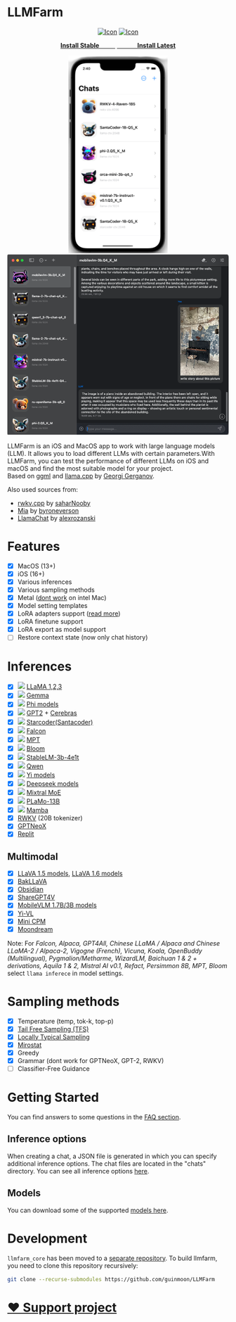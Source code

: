 # LLMFarm


<p align="center">
  <a href="https://apps.apple.com/ru/app/llm-farm/id6461209867?l=en-GB&platform=iphone"><img width="178px" alt="Icon" src="dist/LLMFarm0.1.2_256.png"></a>
  <a href="https://testflight.apple.com/join/6SpPLIVM"><img width="178px" alt="Icon" src="dist/testflight.png"></a>
</p>
<p align="center">
  <a href="https://apps.apple.com/ru/app/llm-farm/id6461209867?l=en-GB&platform=iphone"><strong>Install Stable&nbsp; &nbsp; &nbsp; &nbsp; &nbsp; &nbsp;</strong></a>
  <a href="https://testflight.apple.com/join/6SpPLIVM"><strong>&nbsp; &nbsp; &nbsp; &nbsp; &nbsp; &nbsp; &nbsp; Install Latest</strong></a>
</p>

<p align="center">
  <img alt="Icon" height="450px"  src="dist/screen1.png">
  <img alt="Icon" width="540px"  src="dist/screen2.png">
</p>

LLMFarm is an iOS and MacOS app to work with large language models (LLM). It allows you to load different LLMs with certain parameters.With LLMFarm, you can test the performance of different LLMs on iOS and macOS and find the most suitable model for your project.<br>
Based on [ggml](https://github.com/ggerganov/ggml) and [llama.cpp](https://github.com/ggerganov/llama.cpp) by [Georgi Gerganov](https://github.com/ggerganov).

Also used sources from:
* [rwkv.cpp](https://github.com/saharNooby/rwkv.cpp) by [saharNooby](https://github.com/saharNooby)
* [Mia](https://github.com/byroneverson/Mia) by [byroneverson](https://github.com/byroneverson)
* [LlamaChat](https://github.com/alexrozanski/LlamaChat) by [alexrozanski](https://github.com/alexrozanski)

# Features

- [x] MacOS (13+)
- [x] iOS (16+)
- [x] Various inferences
- [x] Various sampling methods
- [x] Metal ([dont work](https://github.com/ggerganov/llama.cpp/issues/2407#issuecomment-1699544808) on intel Mac)
- [x] Model setting templates
- [x] LoRA adapters support ([read more](./lora.md))
- [x] LoRA finetune support
- [x] LoRA export as model support
- [ ] Restore context state (now only chat history) 

# Inferences

- [x] <img src="dist/metal-96x96_2x.png" width="16px" heigth="16px"> [LLaMA 1,2,3](https://arxiv.org/abs/2302.13971) 
- [x] <img src="dist/metal-96x96_2x.png" width="16px" heigth="16px"> [Gemma](https://ai.google.dev/gemma) 
- [x] <img src="dist/metal-96x96_2x.png" width="16px" heigth="16px"> [Phi models](https://huggingface.co/models?search=microsoft/phi) 
- [x] <img src="dist/metal-96x96_2x.png" width="16px" heigth="16px"> [GPT2](https://huggingface.co/docs/transformers/model_doc/gpt2) + [Cerebras](https://arxiv.org/abs/2304.03208) 
- [x] <img src="dist/metal-96x96_2x.png" width="16px" heigth="16px"> [Starcoder(Santacoder)](https://huggingface.co/bigcode/santacoder) 
- [x] <img src="dist/metal-96x96_2x.png" width="16px" heigth="16px"> [Falcon](https://github.com/cmp-nct/ggllm.cpp) 
- [x] <img src="dist/metal-96x96_2x.png" width="16px" heigth="16px"> [MPT](https://huggingface.co/guinmoon/mpt-7b-storywriter-GGUF) 
- [x] <img src="dist/metal-96x96_2x.png" width="16px" heigth="16px"> [Bloom](https://huggingface.co/guinmoon/bloomz-1b7-gguf) 
- [x] <img src="dist/metal-96x96_2x.png" width="16px" heigth="16px"> [StableLM-3b-4e1t](https://huggingface.co/stabilityai/stablelm-3b-4e1t) 
- [x] <img src="dist/metal-96x96_2x.png" width="16px" heigth="16px"> [Qwen](https://huggingface.co/Qwen/Qwen-7B) 
- [x] <img src="dist/metal-96x96_2x.png" width="16px" heigth="16px"> [Yi models](https://huggingface.co/models?search=01-ai/Yi) 
- [x] <img src="dist/metal-96x96_2x.png" width="16px" heigth="16px"> [Deepseek models](https://huggingface.co/models?search=deepseek-ai/deepseek) 
- [x] <img src="dist/metal-96x96_2x.png" width="16px" heigth="16px"> [Mixtral MoE](https://huggingface.co/models?search=mistral-ai/Mixtral) 
- [x] <img src="dist/metal-96x96_2x.png" width="16px" heigth="16px"> [PLaMo-13B](https://github.com/ggerganov/llama.cpp/pull/3557) 
- [x] <img src="dist/metal-96x96_2x.png" width="16px" heigth="16px">  [Mamba](https://github.com/state-spaces/mamba)
- [x] [RWKV](https://huggingface.co/docs/transformers/model_doc/rwkv) (20B tokenizer)
- [x] [GPTNeoX](https://huggingface.co/docs/transformers/model_doc/gpt_neox)
- [x] [Replit](https://huggingface.co/replit/replit-code-v1-3b)

## Multimodal
- [x] [LLaVA 1.5 models](https://huggingface.co/collections/liuhaotian/llava-15-653aac15d994e992e2677a7e), [LLaVA 1.6 models](https://huggingface.co/collections/liuhaotian/llava-16-65b9e40155f60fd046a5ccf2)
- [x] [BakLLaVA](https://huggingface.co/models?search=SkunkworksAI/Bakllava)
- [x] [Obsidian](https://huggingface.co/NousResearch/Obsidian-3B-V0.5)
- [x] [ShareGPT4V](https://huggingface.co/models?search=Lin-Chen/ShareGPT4V)
- [x] [MobileVLM 1.7B/3B models](https://huggingface.co/models?search=mobileVLM)
- [x] [Yi-VL](https://huggingface.co/models?search=Yi-VL)
- [x] [Mini CPM](https://huggingface.co/models?search=MiniCPM)
- [x] [Moondream](https://huggingface.co/vikhyatk/moondream2)
  
Note: For *Falcon, Alpaca, GPT4All, Chinese LLaMA / Alpaca and Chinese LLaMA-2 / Alpaca-2, Vigogne (French), Vicuna, Koala, OpenBuddy (Multilingual), Pygmalion/Metharme, WizardLM, Baichuan 1 & 2 + derivations, Aquila 1 & 2, Mistral AI v0.1, Refact, Persimmon 8B, MPT, Bloom* select `llama inferece` in model settings.

# Sampling methods
- [x] Temperature (temp, tok-k, top-p)
- [x] [Tail Free Sampling (TFS)](https://www.trentonbricken.com/Tail-Free-Sampling/)
- [x] [Locally Typical Sampling](https://arxiv.org/abs/2202.00666)
- [x] [Mirostat](https://arxiv.org/abs/2007.14966)
- [x] Greedy
- [x] Grammar (dont work for GPTNeoX, GPT-2, RWKV)
- [ ] Classifier-Free Guidance

# Getting Started

You can find answers to some questions in the [FAQ section](https://github.com/guinmoon/LLMFarm/wiki/FAQ).

## Inference options
When creating a chat, a JSON file is generated in which you can specify additional inference options. The chat files are located in the "chats" directory. You can see all inference options [here](/inference_options.md).

## Models
You can download some of the supported [models here](/models.md).


# Development
`llmfarm_core` has been moved to a [separate repository](https://github.com/guinmoon/llmfarm_core.swift). To build llmfarm, you need to clone this repository recursively:
```bash
git clone --recurse-submodules https://github.com/guinmoon/LLMFarm
```


# [❤️ Support project](./donate.md)
